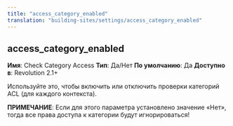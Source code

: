 ```yaml
---
title: "access_category_enabled"
translation: "building-sites/settings/access_category_enabled"
---
```


## access\_category\_enabled

**Имя**: Check Category Access
**Тип**: Да/Нет
**По умолчанию**: Да
**Доступно в**: Revolution 2.1+

Используйте это, чтобы включить или отключить проверки категорий ACL (для каждого контекста).

**ПРИМЕЧАНИЕ**: Если для этого параметра установлено значение «Нет», тогда все права доступа к категории будут игнорироваться!
